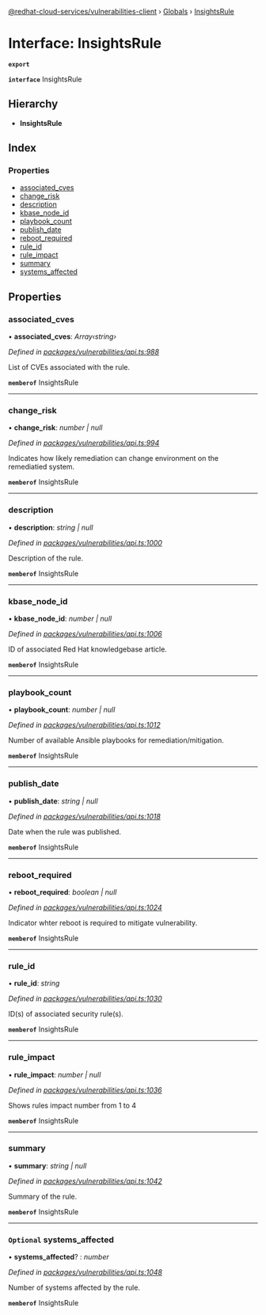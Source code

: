[@redhat-cloud-services/vulnerabilities-client](../README.md) › [Globals](../globals.md) › [InsightsRule](insightsrule.md)

# Interface: InsightsRule

**`export`** 

**`interface`** InsightsRule

## Hierarchy

* **InsightsRule**

## Index

### Properties

* [associated_cves](insightsrule.md#associated_cves)
* [change_risk](insightsrule.md#change_risk)
* [description](insightsrule.md#description)
* [kbase_node_id](insightsrule.md#kbase_node_id)
* [playbook_count](insightsrule.md#playbook_count)
* [publish_date](insightsrule.md#publish_date)
* [reboot_required](insightsrule.md#reboot_required)
* [rule_id](insightsrule.md#rule_id)
* [rule_impact](insightsrule.md#rule_impact)
* [summary](insightsrule.md#summary)
* [systems_affected](insightsrule.md#optional-systems_affected)

## Properties

###  associated_cves

• **associated_cves**: *Array‹string›*

*Defined in [packages/vulnerabilities/api.ts:988](https://github.com/RedHatInsights/javascript-clients/blob/master/packages/vulnerabilities/api.ts#L988)*

List of CVEs associated with the rule.

**`memberof`** InsightsRule

___

###  change_risk

• **change_risk**: *number | null*

*Defined in [packages/vulnerabilities/api.ts:994](https://github.com/RedHatInsights/javascript-clients/blob/master/packages/vulnerabilities/api.ts#L994)*

Indicates how likely remediation can change environment on the remediatied system.

**`memberof`** InsightsRule

___

###  description

• **description**: *string | null*

*Defined in [packages/vulnerabilities/api.ts:1000](https://github.com/RedHatInsights/javascript-clients/blob/master/packages/vulnerabilities/api.ts#L1000)*

Description of the rule.

**`memberof`** InsightsRule

___

###  kbase_node_id

• **kbase_node_id**: *number | null*

*Defined in [packages/vulnerabilities/api.ts:1006](https://github.com/RedHatInsights/javascript-clients/blob/master/packages/vulnerabilities/api.ts#L1006)*

ID of associated Red Hat knowledgebase article.

**`memberof`** InsightsRule

___

###  playbook_count

• **playbook_count**: *number | null*

*Defined in [packages/vulnerabilities/api.ts:1012](https://github.com/RedHatInsights/javascript-clients/blob/master/packages/vulnerabilities/api.ts#L1012)*

Number of available Ansible playbooks for remediation/mitigation.

**`memberof`** InsightsRule

___

###  publish_date

• **publish_date**: *string | null*

*Defined in [packages/vulnerabilities/api.ts:1018](https://github.com/RedHatInsights/javascript-clients/blob/master/packages/vulnerabilities/api.ts#L1018)*

Date when the rule was published.

**`memberof`** InsightsRule

___

###  reboot_required

• **reboot_required**: *boolean | null*

*Defined in [packages/vulnerabilities/api.ts:1024](https://github.com/RedHatInsights/javascript-clients/blob/master/packages/vulnerabilities/api.ts#L1024)*

Indicator whter reboot is required to mitigate vulnerability.

**`memberof`** InsightsRule

___

###  rule_id

• **rule_id**: *string*

*Defined in [packages/vulnerabilities/api.ts:1030](https://github.com/RedHatInsights/javascript-clients/blob/master/packages/vulnerabilities/api.ts#L1030)*

ID(s) of associated security rule(s).

**`memberof`** InsightsRule

___

###  rule_impact

• **rule_impact**: *number | null*

*Defined in [packages/vulnerabilities/api.ts:1036](https://github.com/RedHatInsights/javascript-clients/blob/master/packages/vulnerabilities/api.ts#L1036)*

Shows rules impact number from 1 to 4

**`memberof`** InsightsRule

___

###  summary

• **summary**: *string | null*

*Defined in [packages/vulnerabilities/api.ts:1042](https://github.com/RedHatInsights/javascript-clients/blob/master/packages/vulnerabilities/api.ts#L1042)*

Summary of the rule.

**`memberof`** InsightsRule

___

### `Optional` systems_affected

• **systems_affected**? : *number*

*Defined in [packages/vulnerabilities/api.ts:1048](https://github.com/RedHatInsights/javascript-clients/blob/master/packages/vulnerabilities/api.ts#L1048)*

Number of systems affected by the rule.

**`memberof`** InsightsRule
